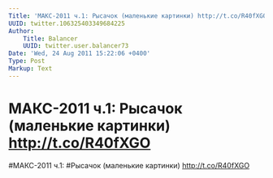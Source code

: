 ```yaml
---
Title: 'МАКС-2011 ч.1: Рысачок (маленькие картинки) http://t.co/R40fXGO'
UUID: twitter.106325403349684225
Author:
    Title: Balancer
    UUID: twitter.user.balancer73
Date: 'Wed, 24 Aug 2011 15:22:06 +0400'
Type: Post
Markup: Text
---
```


# МАКС-2011 ч.1: Рысачок (маленькие картинки) http://t.co/R40fXGO

#МАКС-2011 ч.1: #Рысачок (маленькие картинки)
http://t.co/R40fXGO